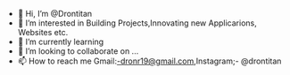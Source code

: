 - 👋 Hi, I’m @Drontitan
- 👀 I’m interested in Building Projects,Innovating new Applicarions, Websites etc.
- 🌱 I’m currently learning 
- 💞️ I’m looking to collaborate on ...
- 📫 How to reach me Gmail:-dronr19@gmail.com,Instagram;- @drontitan

<!---
Drontitan/Drontitan is a ✨ special ✨ repository because its `README.md` (this file) appears on your GitHub profile.
You can click the Preview link to take a look at your changes.
--->
